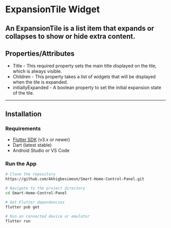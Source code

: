 # ExpansionTile Widget

An ExpansionTile is a list item that expands or collapses to show or hide extra content.
---

## Properties/Attributes
- Title - This required property sets the main title displayed on the tile, which is always visible.
- Children - This property takes a list of widgets that will be displayed when the tile is expanded.
- initiallyExpanded - A boolean property to set the initial expansion state of the tile.
---

## Installation

### Requirements
- [Flutter SDK](https://flutter.dev/docs/get-started/install) (v3.x or newer)  
- Dart (latest stable)  
- Android Studio or VS Code  

### Run the App

```bash
# Clone the repository
https://github.com/Akhigbesimeon/Smart-Home-Control-Panel.git

# Navigate to the project directory
cd Smart-Home-Control-Panel

# Get Flutter dependencies
flutter pub get

# Run on connected device or emulator
flutter run
